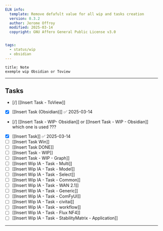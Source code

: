 ```yaml
---
ELN info:
  template: Remove defafult value for all wip and tasks creation
  version: 0.3.2
  author: Jerome Offroy
  modified: 2025-03-14
  copyright: GNU Affero General Public License v3.0


tags:
  - status/wip
  - obsidian
---
```


````ad-note
title: Note
exemple wip Obsidian or Toview

````

---
## Tasks
- [/] [[Insert Task - ToView]]
- [x] [[Insert Task (Obsidian)]] ✅ 2025-03-14
- [/] [[Insert Task - WIP- Obsidian]] or [[Insert Task - WIP - Obsidian]] which one is used ??? 
- [x] [[Insert Task]] ✅ 2025-03-14
- [ ] [[Insert Task Win]]
- [ ] [[Insert Task DONE]]
- [ ] [[Insert Task - WIP]]
- [ ] [[Insert Task - WIP - Graph]]
- [ ] [[Insert Wip IA - Task - Multi]]
- [ ] [[Insert Wip IA - Task - Model]]
- [ ] [[Insert Wip IA - Task - Select]]
- [ ] [[Insert Wip IA - Task - Common]]
- [ ] [[Insert Wip IA - Task - WAN 2.1]]
- [ ] [[Insert Wip IA - Task - Generic]]
- [ ] [[Insert Wip IA - Task - ComFyUI]]
- [ ] [[Insert Wip IA - Task - civitai]]
- [ ] [[Insert Wip IA - Task - workflow]]
- [ ] [[Insert Wip IA - Task - Flux NF4]]
- [ ] [[Insert Wip IA - Task - StabilityMatrix - Application]]

---

